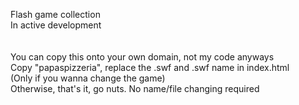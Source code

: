 Flash game collection <br>
In active development
<br>
<br>
<br>
You can copy this onto your own domain, not my code anyways <br>
Copy "papaspizzeria", replace the .swf and .swf name in index.html <br>
(Only if you wanna change the game) <br>
Otherwise, that's it, go nuts. No name/file changing required
